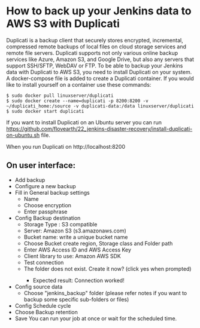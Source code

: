   # How to back up your Jenkins data to AWS S3 with Duplicati
  Duplicati is a backup client that securely stores encrypted, incremental, compressed remote backups of local files on cloud storage services and remote file servers. Duplicati supports not only various online backup services like Azure, Amazon S3, and Google Drive, but also any servers that support SSH/SFTP, WebDAV or FTP. 
To be able to backup your Jenkins data with Duplicati to AWS S3, you need to install Duplicati on your system.
A docker-compose file is added to create a Duplicati container.
If you would like to install yourself on a container use these commands:

```
$ sudo docker pull linuxserver/duplicati
$ sudo docker create --name=duplicati -p 8200:8200 -v ~/duplicati_home:/source -v duplicati-data:/data linuxserver/duplicati
$ sudo docker start duplicati
```

If you want to install Duplicati on an Ubuntu server you can run https://github.com/flovearth/22_jenkins-disaster-recovery/install-duplicati-on-ubuntu.sh file.

When you run Duplicati on http://localhost:8200 
## On user interface:
- Add backup
- Configure a new backup
- Fill in General backup settings
    - Name
    - Choose encryption
    - Enter passphrase
- Config Backup destination
    - Storage Type : S3 compatible
    - Server: Amazon S3 (s3.amazonaws.com)
    - Bucket name: write a unique bucket name
    - Choose Bucket create region, Storage class and Folder path
    - Enter AWS Access ID and AWS Access Key
    - Client library to use: Amazon AWS SDK
    - Test connection
    - The folder <your bucket name> does not exist. Create it now? (click yes when prompted)
        - Expected result:  Connection worked!
- Config source data
    - Choose "jenkins_backup" folder (please refer notes if you want to backup some specific sub-folders or files)
- Config Schedule cycle
- Choose Backup retention
- Save
You can run your job at once or wait for the scheduled time.
